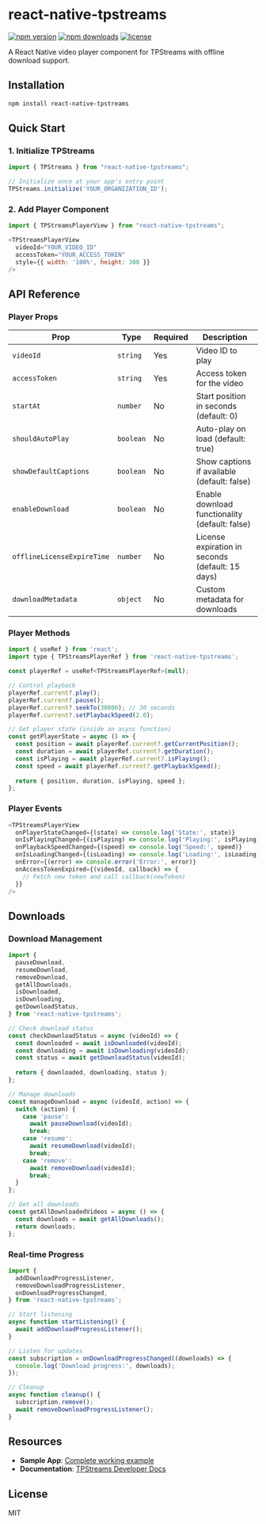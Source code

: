 # react-native-tpstreams
[![npm version](https://img.shields.io/npm/v/react-native-tpstreams.svg?style=flat-square)](https://www.npmjs.com/package/react-native-tpstreams)
[![npm downloads](https://img.shields.io/npm/dm/react-native-tpstreams.svg?style=flat-square)](https://www.npmjs.com/package/react-native-tpstreams)
[![license](https://img.shields.io/npm/l/react-native-tpstreams.svg?style=flat-square)](LICENSE)


A React Native video player component for TPStreams with offline download support.

## Installation

```bash
npm install react-native-tpstreams
```

## Quick Start

### 1. Initialize TPStreams

```js
import { TPStreams } from "react-native-tpstreams";

// Initialize once at your app's entry point
TPStreams.initialize('YOUR_ORGANIZATION_ID');
```

### 2. Add Player Component

```js
import { TPStreamsPlayerView } from "react-native-tpstreams";

<TPStreamsPlayerView 
  videoId="YOUR_VIDEO_ID"
  accessToken="YOUR_ACCESS_TOKEN"
  style={{ width: '100%', height: 300 }}
/>
```

## API Reference

### Player Props

| Prop | Type | Required | Description |
|------|------|----------|-------------|
| `videoId` | `string` | Yes | Video ID to play |
| `accessToken` | `string` | Yes | Access token for the video |
| `startAt` | `number` | No | Start position in seconds (default: 0) |
| `shouldAutoPlay` | `boolean` | No | Auto-play on load (default: true) |
| `showDefaultCaptions` | `boolean` | No | Show captions if available (default: false) |
| `enableDownload` | `boolean` | No | Enable download functionality (default: false) |
| `offlineLicenseExpireTime` | `number` | No | License expiration in seconds (default: 15 days) |
| `downloadMetadata` | `object` | No | Custom metadata for downloads |

### Player Methods

```js
import { useRef } from 'react';
import type { TPStreamsPlayerRef } from 'react-native-tpstreams';

const playerRef = useRef<TPStreamsPlayerRef>(null);

// Control playback
playerRef.current?.play();
playerRef.current?.pause();
playerRef.current?.seekTo(30000); // 30 seconds
playerRef.current?.setPlaybackSpeed(2.0);

// Get player state (inside an async function)
const getPlayerState = async () => {
  const position = await playerRef.current?.getCurrentPosition();
  const duration = await playerRef.current?.getDuration();
  const isPlaying = await playerRef.current?.isPlaying();
  const speed = await playerRef.current?.getPlaybackSpeed();
  
  return { position, duration, isPlaying, speed };
};
```

### Player Events

```js
<TPStreamsPlayerView
  onPlayerStateChanged={(state) => console.log('State:', state)}
  onIsPlayingChanged={(isPlaying) => console.log('Playing:', isPlaying)}
  onPlaybackSpeedChanged={(speed) => console.log('Speed:', speed)}
  onIsLoadingChanged={(isLoading) => console.log('Loading:', isLoading)}
  onError={(error) => console.error('Error:', error)}
  onAccessTokenExpired={(videoId, callback) => {
    // Fetch new token and call callback(newToken)
  }}
/>
```

## Downloads

### Download Management

```js
import {
  pauseDownload,
  resumeDownload,
  removeDownload,
  getAllDownloads,
  isDownloaded,
  isDownloading,
  getDownloadStatus,
} from 'react-native-tpstreams';

// Check download status
const checkDownloadStatus = async (videoId) => {
  const downloaded = await isDownloaded(videoId);
  const downloading = await isDownloading(videoId);
  const status = await getDownloadStatus(videoId);
  
  return { downloaded, downloading, status };
};

// Manage downloads
const manageDownload = async (videoId, action) => {
  switch (action) {
    case 'pause':
      await pauseDownload(videoId);
      break;
    case 'resume':
      await resumeDownload(videoId);
      break;
    case 'remove':
      await removeDownload(videoId);
      break;
  }
};

// Get all downloads
const getAllDownloadedVideos = async () => {
  const downloads = await getAllDownloads();
  return downloads;
};
```

### Real-time Progress

```js
import {
  addDownloadProgressListener,
  removeDownloadProgressListener,
  onDownloadProgressChanged,
} from 'react-native-tpstreams';

// Start listening
async function startListening() {
  await addDownloadProgressListener();
}

// Listen for updates
const subscription = onDownloadProgressChanged((downloads) => {
  console.log('Download progress:', downloads);
});

// Cleanup
async function cleanup() {
  subscription.remove();
  await removeDownloadProgressListener();
}
```

## Resources

- **Sample App**: [Complete working example](https://github.com/testpress/sample_RN_App)
- **Documentation**: [TPStreams Developer Docs](https://developer.tpstreams.com/docs/mobile-sdk/react-native-sdk)

## License

MIT
